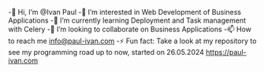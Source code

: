 -👋 Hi, I’m @Ivan Paul
-👀 I’m interested in Web Development of Business Applications
-🌱 I’m currently learning Deployment and Task management with Celery
-💞️ I’m looking to collaborate on Business Applications
-📫 How to reach me info@paul-ivan.com
-⚡ Fun fact: Take a look at my repository to see my programming road up to now, started on 26.05.2024 https://paul-ivan.com
<!---
NaviPlau/NaviPlau is a ✨ special ✨ repository because its `README.md` (this file) appears on your GitHub profile.
You can click the Preview link to take a look at your changes.
--->

